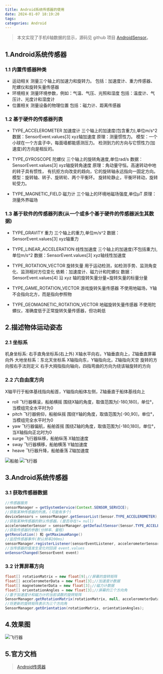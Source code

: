 ```yaml
---
title: Android系统传感器的使用
date: 2024-01-07 18:19:20
tags: 
categories: Android
---
```


> 本文实现了手机6轴数据的显示，源码见 github 项目 [AndroidSensor](https://github.com/yadiq/AndroidSensor)。

## 1.Android系统传感器

### 1.1 内置传感器种类

*   运动相关
    测量三个轴上的加速力和旋转力。
    包括：加速度计、重力传感器、陀螺仪和旋转矢量传感器
*   环境相关
    测量环境参数，例如：气温、气压、光照和湿度
    包括：温度计、气压计、光度计和湿度计
*   位置相关
    测量设备的物理位置
    包括：磁力计、距离传感器

### 1.2 基于硬件的传感器列表

*   TYPE\_ACCELEROMETER 加速度计
    三个轴上的加速度(包含重力),单位m/s^2
    数据：SensorEvent.values\[3] xyz轴加速度
    原理：测量惯性力。
    模型：一个小球在一个方盒子中，每面墙都能感测压力。
    检测到力的方向与它惯性力(加速度)的方向是相反的。

*   TYPE\_GYROSCOPE 陀螺仪
    三个轴上的旋转角速度,单位rad/s
    数据：SensorEvent.values\[3] xyz轴旋转角速度
    原理：角动量守恒。高速转动中地的转子具有惯性，
    有抗拒方向改变的趋向，它的旋转轴永远指向一固定方向。
    模型：旋转轴、转子、旋转轮、两个平衡环。
    旋转轮静止，平衡环转动，旋转轮受力。

*   TYPE\_MAGNETIC\_FIELD	磁力计
    三个轴上的环境地磁场强度,单位μT
    原理：测量外界磁场

### 1.3 基于软件的传感器列表(从一个或多个基于硬件的传感器派生其数据)

*   TYPE\_GRAVITY 重力
    三个轴上的重力,单位m/s^2
    数据：SensorEvent.values\[3] xyz轴重力

*   TYPE\_LINEAR\_ACCELERATION 线性加速度
    三个轴上的加速度(不包括重力),单位m/s^2
    数据：SensorEvent.values\[3] xyz轴线性加速度

*   TYPE\_ROTATION\_VECTOR 旋转矢量
    用于运动检测，如检测手势、监测角变化、监测相对方位变化
    依赖：加速度计、磁力计和陀螺仪
    数据：SensorEvent.values\[4]
    沿 xyz 轴的旋转矢量分量+旋转矢量的标量分量

*   TYPE\_GAME\_ROTATION\_VECTOR 游戏旋转矢量传感器
    不使用地磁场，Y轴不会指向北方，而是指向参照物

*   TYPE\_GEOMAGNETIC\_ROTATION\_VECTOR 地磁旋转矢量传感器
    不使用陀螺仪，准确度低于正常旋转矢量传感器，但功耗低

## 2.描述物体运动姿态

### 2.1 坐标系

机身坐标系: 右手直角坐标系(右上外)
X轴水平向右，Y轴垂直向上，Z轴垂直屏幕向外
大地坐标系：东北天坐标系
X轴指向东，Y轴指向北，Z轴指向天空
旋转的方向按右手法则定义
右手大拇指指向轴向，四指弯曲的方向为绕该轴旋转的方向

### 2.2 六自由度方向

X轴平行于船体基线指向船首，Y轴指向船体左侧，Z轴垂直于船体基线向上

*   roll 飞行器横滚，船舶横摇
    围绕X轴的角度，取值范围为\[-180,180]，单位°，当模组完全水平时为0
*   pitch 飞行器俯仰，船舶纵摇
    围绕Y轴的角度，取值范围为\[-90,90]，单位°，当模组完全水平时为0
*   yaw 飞行器偏航，船舶首摇
    围绕Z轴的角度，取值范围为\[-180,180]，单位°，当X轴指向正北时为0
*   surge 飞行器纵移，船舶纵荡
    X轴加速度
*   sway 飞行器横移，船舶横荡
    Y轴加速度
*   heave 飞行器升降，船舶垂荡
    Z轴加速度

![船舶](/images/AndroidSensor1.webp)
![飞行器](/images/AndroidSensor2.webp)

## 3.Android系统传感器

### 3.1 获取传感器数据

```java
//传感器服务
sensorManager = getSystemService(Context.SENSOR_SERVICE);
//获取某种传感器的列表。(可能有多个)
deviceSensors = sensorManager.getSensorList(Sensor.TYPE_ACCELEROMETER);
//获取某种传感器的默认传感器。(是否存在!= null)
accelerometerSensor = sensorManager.getDefaultSensor(Sensor.TYPE_ACCELEROMETER);
//获取传感器的参数(分辨率、量程)
getResolution() 和 getMaximumRange() 
//监控传感器事件(默认频率200ms)
sensorManager.registerListener(sensorEventListener, accelerometerSensor, SensorManager.SENSOR_DELAY_NORMAL);
//当传感器的值发生变化时回调 event.values
onSensorChanged(SensorEvent event)
```

### 3.2 计算屏幕方向

```java
float[] rotationMatrix = new float[9];//屏幕的旋转矩阵
float[] accelerometerData = new float[3];//加速度计数据
float[] magnetometerData = new float[3];//磁力计数据
float[] orientationAngles = new float[3];//屏幕的三个方向角
//基于加速度计和磁力计的当前读数的旋转矩阵
SensorManager.getRotationMatrix(rotationMatrix, null, accelerometerData, magnetometerData);
//将更新的旋转矩阵表示为三个方向角
SensorManager.getOrientation(rotationMatrix, orientationAngles);
```

## 4.效果图
![飞行器](/images/AndroidSensor3.gif)


## 5.官方文档

> [Android传感器](https://developer.android.com/develop/sensors-and-location/sensors/sensors_overview)


